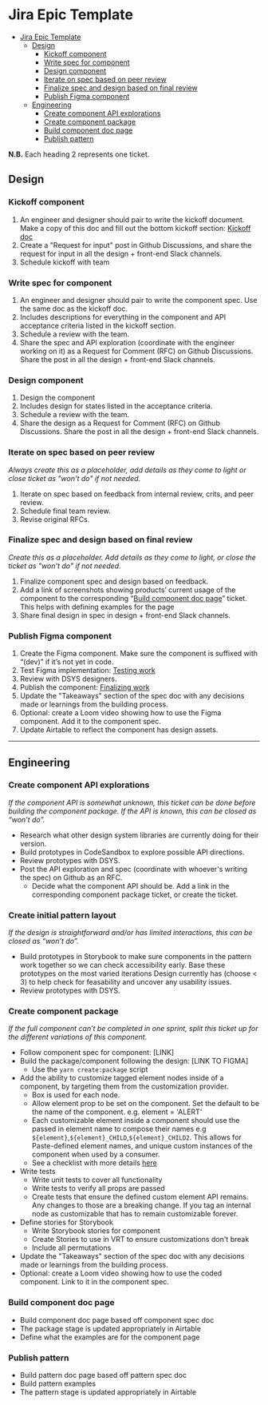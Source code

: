# Jira Epic Template

- [Jira Epic Template](#jira-epic-template)
  - [Design](#design)
    - [Kickoff component](#kickoff-component)
    - [Write spec for component](#write-spec-for-component)
    - [Design component](#design-component)
    - [Iterate on spec based on peer review](#iterate-on-spec-based-on-peer-review)
    - [Finalize spec and design based on final review](#finalize-spec-and-design-based-on-final-review)
    - [Publish Figma component](#publish-figma-component)
  - [Engineering](#engineering)
    - [Create component API explorations](#create-component-api-explorations)
    - [Create component package](#create-component-package)
    - [Build component doc page](#build-component-doc-page)
    - [Publish pattern](#publish-pattern)

**N.B.** Each heading 2 represents one ticket.

## Design

### Kickoff component

1. An engineer and designer should pair to write the kickoff document. Make a copy of this doc and fill out the bottom kickoff section: [Kickoff doc](https://docs.google.com/document/d/1Egx2cXpzKluMFJwp3NcJKaGAA8KsDbkFSz5QxsFqrtc/edit#heading=h.gwj72pv8f47o)
2. Create a "Request for input" post in Github Discussions, and share the request for input in all the design + front-end Slack channels.
3. Schedule kickoff with team

### Write spec for component

1. An engineer and designer should pair to write the component spec. Use the same doc as the kickoff doc.
2. Includes descriptions for everything in the component and API acceptance criteria listed in the kickoff section.
3. Schedule a review with the team.
4. Share the spec and API exploration (coordinate with the engineer working on it) as a Request for Comment (RFC) on Github Discussions. Share the post in all the design + front-end Slack channels.

### Design component

1. Design the component
2. Includes design for states listed in the acceptance criteria.
3. Schedule a review with the team.
4. Share the design as a Request for Comment (RFC) on Github Discussions. Share the post in all the design + front-end Slack channels.

### Iterate on spec based on peer review

_Always create this as a placeholder, add details as they come to light or close ticket as "won't do" if not needed._

1. Iterate on spec based on feedback from internal review, crits, and peer review.
2. Schedule final team review.
3. Revise original RFCs.

### Finalize spec and design based on final review

_Create this as a placeholder. Add details as they come to light, or close the ticket as "won't do" if not needed._

1. Finalize component spec and design based on feedback.
2. Add a link of screenshots showing products’ current usage of the component to the corresponding “[Build component doc page](#build-component-doc-page)” ticket. This helps with defining examples for the page
3. Share final design in spec in design + front-end Slack channels.

### Publish Figma component

1. Create the Figma component. Make sure the component is suffixed with “(dev)” if it’s not yet in code.
2. Test Figma implementation: [Testing work](../design/designer-workflow.md#testing-work)
3. Review with DSYS designers.
4. Publish the component: [Finalizing work](../design/designer-workflow.md#finalizing-work)
5. Update the "Takeaways" section of the spec doc with any decisions made or learnings from the building process.
6. Optional: create a Loom video showing how to use the Figma component. Add it to the component spec.
7. Update Airtable to reflect the component has design assets.

---

## Engineering

### Create component API explorations

_If the component API is somewhat unknown, this ticket can be done before building the component package. If the API is known, this can be closed as “won’t do”._

- Research what other design system libraries are currently doing for their version.
- Build prototypes in CodeSandbox to explore possible API directions.
- Review prototypes with DSYS.
- Post the API exploration and spec (coordinate with whoever's writing the spec) on Github as an RFC.
  - Decide what the component API should be. Add a link in the corresponding component package ticket, or create the ticket.

### Create initial pattern layout

_If the design is straightforward and/or has limited interactions, this can be closed as “won’t do”._

- Build prototypes in Storybook to make sure components in the pattern work together so we can check accessibility early. Base these prototypes on the most varied iterations Design currently has (choose < 3) to help check for feasability and uncover any usability issues.
- Review prototypes with DSYS.

### Create component package

_If the full component can’t be completed in one sprint, split this ticket up for the different variations of this component._

- Follow component spec for component: [LINK]
- Build the package/component following the design: [LINK TO FIGMA]
  - Use the `yarn create:package` script
- Add the ability to customize tagged element nodes inside of a component, by targeting them from the customization provider.
  - Box is used for each node.
  - Allow element prop to be set on the component. Set the default to be the name of the component. e.g. element = 'ALERT'
  - Each customizable element inside a component should use the passed in element name to compose their names e.g `${element}`,`${element}_CHILD`,`${element}_CHILD2`. This allows for Paste-defined element names, and unique custom instances of the component when used by a consumer.
  - See a checklist with more details [here](../engineering/core/adding-customization-to-components.md)
- Write tests
  - Write unit tests to cover all functionality
  - Write tests to verify all props are passed
  - Create tests that ensure the defined custom element API remains. Any changes to those are a breaking change. If you tag an internal node as customizable that has to remain customizable forever.
- Define stories for Storybook
  - Write Storybook stories for component
  - Create Stories to use in VRT to ensure customizations don't break
  - Include all permutations
- Update the "Takeaways" section of the spec doc with any decisions made or learnings from the building process.
- Optional: create a Loom video showing how to use the coded component. Link to it in the component spec.

### Build component doc page

- Build component doc page based off component spec doc
- The package stage is updated appropriately in Airtable
- Define what the examples are for the component page

### Publish pattern

- Build pattern doc page based off pattern spec doc
- Build pattern examples
- The pattern stage is updated appropriately in Airtable
